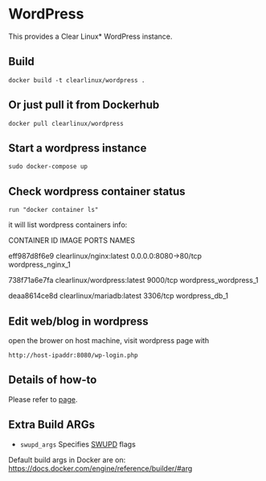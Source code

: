 WordPress
==========
This provides a Clear Linux* WordPress instance.

Build
-----
```
docker build -t clearlinux/wordpress .
```

Or just pull it from Dockerhub
---------------------------
```
docker pull clearlinux/wordpress
```

Start a wordpress instance
-----------------------
```
sudo docker-compose up
```

Check wordpress container status
-----------------------
```
run "docker container ls"
```

it will list wordpress containers info:

CONTAINER ID      IMAGE                       PORTS                 NAMES

eff987d8f6e9     clearlinux/nginx:latest     0.0.0.0:8080->80/tcp   wordpress_nginx_1

738f71a6e7fa     clearlinux/wordpress:latest 9000/tcp               wordpress_wordpress_1

deaa8614ce8d     clearlinux/mariadb:latest   3306/tcp               wordpress_db_1


Edit web/blog in wordpress
---------------------
open the brower on host machine, visit wordpress page with

```
http://host-ipaddr:8080/wp-login.php
```

Details of how-to
---------------------
Please refer to [page](https://hub.docker.com/_/wordpress).


Extra Build ARGs
----------------
- ``swupd_args`` Specifies [SWUPD](https://github.com/clearlinux/swupd-client/blob/master/docs/swupd.1.rst#options) flags

Default build args in Docker are on: https://docs.docker.com/engine/reference/builder/#arg
